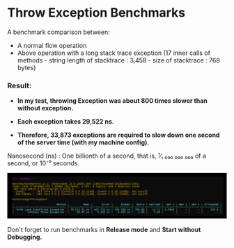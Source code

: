 # Throw Exception Benchmarks

A benchmark comparison between:

- A normal flow operation
- Above operation with a long stack trace exception (17 inner calls of methods - string length of stacktrace : 3,458 - size of stacktrace  : 768 bytes)

### Result:

- **In my test, throwing Exception was about 800 times slower than without exception.**

- **Each exception takes 29,522 ns.**

- **Therefore, 33,873 exceptions are required to slow down one second of the server time (with my machine config).**

Nanosecond (ns) : One billionth of a second, that is, ​¹⁄₁ ₀₀₀ ₀₀₀ ₀₀₀ of a second, or 10⁻⁹ seconds.

![Benchmark](BenchmarkDotNet.Artifacts/Throw_Exception_Benchmark.Benchmark-report.png)

Don't forget to run benchmarks in **Release mode** and **Start without Debugging.**
